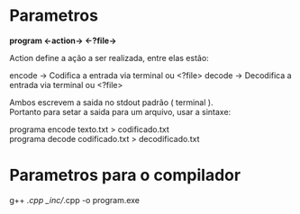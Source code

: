 # Parametros
<b>program <-action-> <-?file-></b>

Action define a ação a ser realizada, entre elas estão:

encode -> Codifica a entrada via terminal ou <?file>
decode -> Decodifica a entrada via terminal ou <?file>

Ambos escrevem a saida no stdout padrão ( terminal ).<br>
Portanto para setar a saida para um arquivo, usar a sintaxe:

programa encode texto.txt > codificado.txt<br>
programa decode codificado.txt > decodificado.txt

# Parametros para o compilador
g++ *.cpp _inc/*.cpp -o program.exe